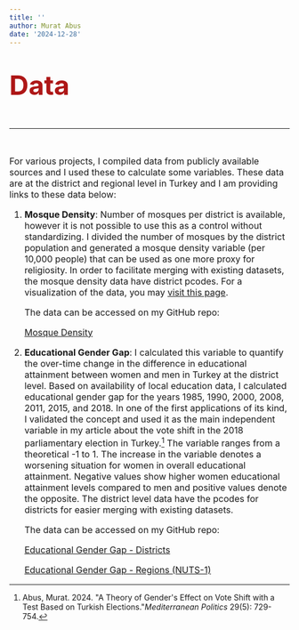 ```yaml
---
title: ''
author: Murat Abus
date: '2024-12-28'
---
```


<font size="7"><h1 style="color:#ae1717;">Data</h1>
<hr/> </font>

<font size="3">

For various projects, I compiled data from publicly available sources and I used these to calculate some variables. These data are at the district and regional level in Turkey and I am providing links to these data below: 

1. **Mosque Density**: Number of mosques per district is available, however it is not possible to use this as a control without standardizing. I divided the number of mosques by the district population and generated a mosque density variable (per 10,000 people) that can be used as one more proxy for religiosity. In order to facilitate merging with existing datasets, the mosque density data have district pcodes. For a visualization of the data, you may [visit this page](https://www.muratabus.com/post/practical-introduction-to-mapping-with-stata/).

    The data can be accessed on my GitHub repo:
    
    [Mosque Density](https://github.com/murabus/mosque_density) 

2. **Educational Gender Gap**: I calculated this variable to quantify the over-time change in the difference in educational attainment between women and men in Turkey at the district level. Based on availability of local education data, I calculated educational gender gap for the years 1985, 1990, 2000, 2008, 2011, 2015, and 2018. In one of the first applications of its kind, I validated the concept and used it as the main independent variable in my article about the vote shift in the 2018 parliamentary election in Turkey.[^1] The variable ranges from a theoretical -1 to 1. The increase in the variable denotes a worsening situation for women in overall educational attainment. Negative values show higher women educational attainment levels compared to men and positive values denote the opposite. The district level data have the pcodes for districts for easier merging with existing datasets.  

    The data can be accessed on my GitHub repo:
    
    [Educational Gender Gap - Districts](https://github.com/murabus/Educational_Gender_Gap)
    
    [Educational Gender Gap - Regions (NUTS-1)](https://github.com/murabus/Educational_Gender_Gap)


[^1]: Abus, Murat. 2024. "A Theory of Gender's Effect on Vote Shift with a Test Based on Turkish Elections."*Mediterranean Politics* 29(5): 729-754. 

</font>